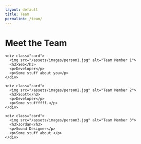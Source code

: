```yaml
---
layout: default
title: Team
permalink: /team/
---
```


<div class="section">
  <h1>Meet the Team</h1>

  <div class="team-grid">

    <div class="card">
      <img src="/assets/images/person1.jpg" alt="Team Member 1">
      <h3>Seb</h3>
      <p>Developer</p>
      <p>Some stuff about you</p>
    </div>

    <div class="card">
      <img src="/assets/images/person2.jpg" alt="Team Member 2">
      <h3>Scott</h3>
      <p>Developer</p>
      <p>Some stuffffff.</p>
    </div>

    <div class="card">
      <img src="/assets/images/person3.jpg" alt="Team Member 3">
      <h3>Jordan</h3>
      <p>Sound Designer</p>
      <p>Some stuff about </p>
    </div>

  </div>
</div>
